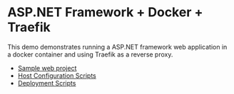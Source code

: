 # ASP.NET Framework + Docker + Traefik

This demo demonstrates running a ASP.NET framework web application in a docker container and using
Traefik as a reverse proxy.

- [Sample web project](./AspNetFrameworkDemo)
- [Host Configuration Scripts](./HostConfiguration)
- [Deployment Scripts](./DeployScripts)
